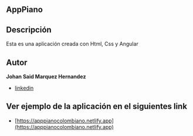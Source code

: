 ## AppPiano
## Descripción 
Esta es una aplicación creada con Html, Css y Angular

## Autor 
**Johan Said Marquez Hernandez**  
* [linkedin](www.linkedin.com/in/johansmh)

## Ver ejemplo de la aplicación en el siguientes link
* [https://apppianocolombiano.netlify.app](https://apppianocolombiano.netlify.app)
